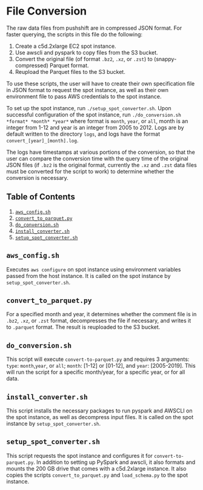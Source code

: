 # File Conversion
The raw data files from pushshift are in compressed JSON format. For faster querying, the scripts in this file do the following:

1. Create a c5d.2xlarge EC2 spot instance.
1. Use awscli and pyspark to copy files from the S3 bucket. 
1. Convert the original file (of format `.bz2`, `.xz`, or `.zst`) to (snappy-compressed) Parquet format.
1. Reupload the Parquet files to the S3 bucket.

To use these scripts, the user will have to create their own specification file in JSON format to request the spot instance, as well as their own environment file to pass AWS credentials to the spot instance.

To set up the spot instance, run `./setup_spot_converter.sh`. Upon successful configuration of the spot instance, run `./do_conversion.sh *format* *month* *year*` where format is `month`, `year`, or `all`, month is an integer from 1-12 and year is an integer from 2005 to 2012. Logs are by default written to the directory `logs`, and logs have the format `convert_[year]_[month].log`.

The logs have timestamps at various portions of the conversion, so that the user can compare the conversion time with the query time of the original JSON files (if `.bz2` is the original format, currently the `.xz` and `.zst` data files must be converted for the script to work) to determine whether the conversion is necessary.

## Table of Contents
1. [`aws_config.sh`](README.md#aws_configsh)
1. [`convert_to_parquet.py`](README.md#convert_to_parquetpy)
1. [`do_conversion.sh`](README.md#do_conversionsh)
1. [`install_converter.sh`](README.md#install_convertersh)
1. [`setup_spot_converter.sh`](README.md#setup_spot_convertersh)

## `aws_config.sh`
Executes `aws configure` on spot instance using environment variables passed from the host instance. It is called on the spot instance by `setup_spot_converter.sh`.

## `convert_to_parquet.py`
For a specified month and year, it determines whether the comment file is in `.bz2`, `.xz`, or `.zst` format, decompresses the file if necessary, and writes it to `.parquet` format. The result is reuploaded to the S3 bucket.

## `do_conversion.sh`
This script will execute `convert-to-parquet.py` and requires 3 arguments: `type`: `month`,`year`, or `all`; `month`: [1-12] or [01-12], and `year`: [2005-2019]. This will run the script for a specific month/year, for a specific year, or for all data.

## `install_converter.sh`
This script installs the necessary packages to run pyspark and AWSCLI on the spot instance, as well as decompress input files. It is called on the spot instance by `setup_spot_converter.sh`.

## `setup_spot_converter.sh`
This script requests the spot instance and configures it for `convert-to-parquet.py`. In addition to setting up PySpark and awscli, it also formats and mounts the 200 GB drive that comes with a c5d.2xlarge instance. It also copies the scripts `convert_to_parquet.py` and `load_schema.py` to the spot instance.




